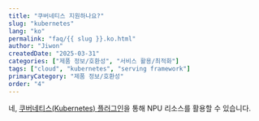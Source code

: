 ```yaml
---
title: "쿠버네티스 지원하나요?"
slug: "kubernetes"
lang: "ko"
permalink: "faq/{{ slug }}.ko.html"
author: "Jiwon"
createdDate: "2025-03-31"
categories: ["제품 정보/호환성", "서비스 활용/최적화"]
tags: ["cloud", "kubernetes", "serving framework"]
primaryCategory: "제품 정보/호환성"
order: "4"
---
```


네, <a href="https://github.com/rebellions-sw/rebel-k8s-device-plugin" class="underline" target="_blank">쿠버네티스(Kubernetes) 플러그인</a>을 통해 NPU 리소스를 활용할 수 있습니다.